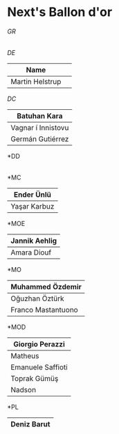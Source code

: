 # Next's Ballon d'or 

*GR*

|     |
| --- |

*DE*

| Name            |     |
| --------------- | --- |
| Martin Helstrup |     |

*DC*

| Batuhan Kara       |
| ------------------ |
| Vagnar í Innistovu |
| Germán Gutiérrez   |

*DD

|     |
| --- |

*MC

| Ender Ünlü   |
| ------------ |
| Yaşar Karbuz |

*MOE

| Jannik Aehlig |
| ------------- |
| Amara Diouf   |

*MO

| Muhammed Özdemir   |
| ------------------ |
| Oğuzhan Öztürk     |
| Franco Mastantuono |

*MOD

| Giorgio Perazzi   |
| ----------------- |
| Matheus           |
| Emanuele Saffioti |
| Toprak Gümüş      |
| Nadson            |

*PL

| Deniz Barut |
| ----------- |

